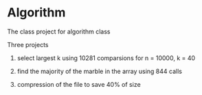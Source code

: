 # Algorithm
The class project for algorithm class

Three projects
1. select largest k using 10281 comparsions for n = 10000, k = 40

2. find the majority of the marble in the array using 844 calls

3. compression of the file to save 40% of size
